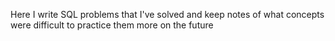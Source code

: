 Here I write SQL problems that I've solved and keep notes of what concepts were difficult to practice them more on the future
